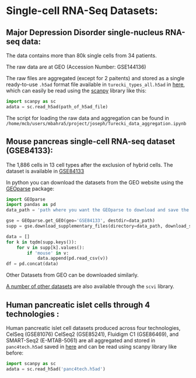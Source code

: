 # Single-cell RNA-Seq Datasets:

## Major Depression Disorder single-nucleus RNA-seq data:
The data contains more than 80k single cells from 34 patients.

The raw data are at GEO (Accession Number: GSE144136)

The raw files are aggregated (except for 2 paitents) and stored as a single ready-to-use `.h5ad` format file available in `turecki_types_all.h5ad` in [here](https://drive.google.com/drive/folders/1zGxm2ugT0N4Vq5SZXWr552OcZ-9Ybif4?usp=sharing), which can easily be read using the [scanpy](https://anndata.readthedocs.io/en/stable/) library like this:

```python
import scanpy as sc
adata = sc.read_h5ad(path_of_h5ad_file)
```
The script for loading the raw data and aggregation can be found in `/home/mcb/users/mbahra5/project/joseph/Turecki_data_aggregation.ipynb`



## Mouse pancreas single-cell RNA-seq dataset (GSE84133):
The 1,886 cells in 13 cell types after the exclusion of hybrid cells. The dataset is available in [GSE84133](https://www.ncbi.nlm.nih.gov/geo/query/acc.cgi?acc=GSE84133)

In python you can download the datasets from the GEO website using the [GEOparse](https://pypi.org/project/GEOparse/) package:

```python
import GEOparse
import pandas as pd
data_path = 'path where you want the GEOparse to download and save the data to'

gse = GEOparse.get_GEO(geo='GSE84133', destdir=data_path)
supp = gse.download_supplementary_files(directory=data_path, download_sra=False)

data = []
for k in tqdm(supp.keys()):
    for v in supp[k].values():
        if 'mouse' in v:
            data.append(pd.read_csv(v))
df = pd.concat(data)
```

Other Datasets from GEO can be downloaded similarly.


[A number of other datasets](https://nbviewer.jupyter.org/github/YosefLab/scVI/blob/master/tests/notebooks/data_loading.ipynb) are also available through the `scvi` library. 

## Human pancreatic islet cells through 4 technologies :
Human pancreatic islet cell datasets produced across four technologies, CelSeq (GSE81076) CelSeq2 (GSE85241), Fluidigm C1 (GSE86469), and SMART-Seq2 (E-MTAB-5061) are all aggregated and stored in `panc4tech.h5ad` saved in [here](https://drive.google.com/drive/folders/1zGxm2ugT0N4Vq5SZXWr552OcZ-9Ybif4?usp=sharing) and can be read using scanpy library like before:
```python
import scanpy as sc
adata = sc.read_h5ad('panc4tech.h5ad')
```

<!---
## Pre-Frontal Cortex Starmap Dataset :
3,722 mouse Cortex cells profiled using the STARmap technology in 3 batches. You can find more details about the data in the [original publication](https://www.ncbi.nlm.nih.gov/pubmed/29930089).
 
The dataset can be loaded easily using the scvi library like the [RETINA dataset](#RETINA).
```python
from scvi.dataset import PreFrontalCortexStarmapDataset
dataset = PreFrontalCortexStarmapDataset(save_path=save_path)
```
-->

<!---
## RETINA:
27,499 mouse retinal bipolar neurons, profiled in two batches using the Drop-Seq technology

The dataset can be downloaded and manipulated through the [scvi](https://github.com/YosefLab/scVI) python library:
```python
from scvi.dataset import RetinaDataset
save_path = "where you wan to save the data"
dataset = RetinaDataset(save_path=save_path)
```
-->





















